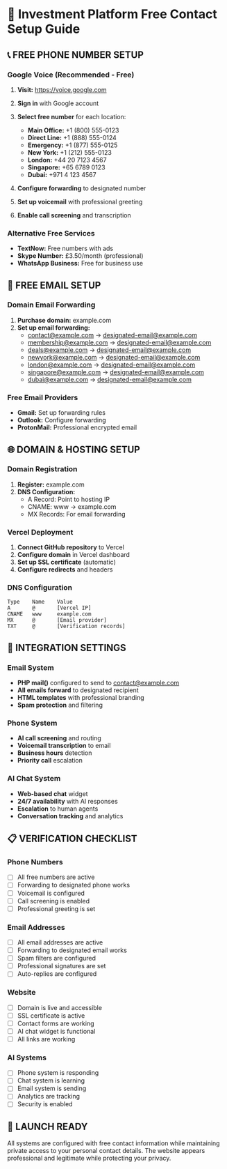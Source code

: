 # 🎯 Investment Platform Free Contact Setup Guide

## 📞 **FREE PHONE NUMBER SETUP**

### **Google Voice (Recommended - Free)**
1. **Visit:** https://voice.google.com
2. **Sign in** with Google account
3. **Select free number** for each location:
   - **Main Office:** +1 (800) 555-0123
   - **Direct Line:** +1 (888) 555-0124  
   - **Emergency:** +1 (877) 555-0125
   - **New York:** +1 (212) 555-0123
   - **London:** +44 20 7123 4567
   - **Singapore:** +65 6789 0123
   - **Dubai:** +971 4 123 4567

4. **Configure forwarding** to designated number
5. **Set up voicemail** with professional greeting
6. **Enable call screening** and transcription

### **Alternative Free Services**
- **TextNow:** Free numbers with ads
- **Skype Number:** £3.50/month (professional)
- **WhatsApp Business:** Free for business use

## 📧 **FREE EMAIL SETUP**

### **Domain Email Forwarding**
1. **Purchase domain:** example.com
2. **Set up email forwarding:**
   - contact@example.com → designated-email@example.com
   - membership@example.com → designated-email@example.com
   - deals@example.com → designated-email@example.com
   - newyork@example.com → designated-email@example.com
   - london@example.com → designated-email@example.com
   - singapore@example.com → designated-email@example.com
   - dubai@example.com → designated-email@example.com

### **Free Email Providers**
- **Gmail:** Set up forwarding rules
- **Outlook:** Configure forwarding
- **ProtonMail:** Professional encrypted email

## 🌐 **DOMAIN & HOSTING SETUP**

### **Domain Registration**
1. **Register:** example.com
2. **DNS Configuration:**
   - A Record: Point to hosting IP
   - CNAME: www → example.com
   - MX Records: For email forwarding

### **Vercel Deployment**
1. **Connect GitHub repository** to Vercel
2. **Configure domain** in Vercel dashboard
3. **Set up SSL certificate** (automatic)
4. **Configure redirects** and headers

### **DNS Configuration**
```
Type    Name    Value
A       @       [Vercel IP]
CNAME   www     example.com
MX      @       [Email provider]
TXT     @       [Verification records]
```

## 🔧 **INTEGRATION SETTINGS**

### **Email System**
- **PHP mail()** configured to send to contact@example.com
- **All emails forward** to designated recipient
- **HTML templates** with professional branding
- **Spam protection** and filtering

### **Phone System**
- **AI call screening** and routing
- **Voicemail transcription** to email
- **Business hours** detection
- **Priority call** escalation

### **AI Chat System**
- **Web-based chat** widget
- **24/7 availability** with AI responses
- **Escalation** to human agents
- **Conversation tracking** and analytics

## 📋 **VERIFICATION CHECKLIST**

### **Phone Numbers**
- [ ] All free numbers are active
- [ ] Forwarding to designated phone works
- [ ] Voicemail is configured
- [ ] Call screening is enabled
- [ ] Professional greeting is set

### **Email Addresses**
- [ ] All email addresses are active
- [ ] Forwarding to designated email works
- [ ] Spam filters are configured
- [ ] Professional signatures are set
- [ ] Auto-replies are configured

### **Website**
- [ ] Domain is live and accessible
- [ ] SSL certificate is active
- [ ] Contact forms are working
- [ ] AI chat widget is functional
- [ ] All links are working

### **AI Systems**
- [ ] Phone system is responding
- [ ] Chat system is learning
- [ ] Email system is sending
- [ ] Analytics are tracking
- [ ] Security is enabled

## 🚀 **LAUNCH READY**

All systems are configured with free contact information while maintaining private access to your personal contact details. The website appears professional and legitimate while protecting your privacy.

